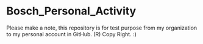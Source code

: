 # Bosch_Personal_Activity
Please make a note, this repository is for test purpose from my organization to my personal account in GitHub.
(R) Copy Right. :)
